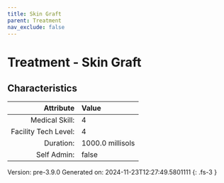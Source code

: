 ```yaml
---
title: Skin Graft
parent: Treatment
nav_exclude: false
---
```

# Treatment - Skin Graft

## Characteristics

| Attribute      | Value |
|--------:|:------|
|Medical Skill:|4|
|Facility Tech Level:|4|
|Duration:|1000.0 millisols|
|Self Admin:|false|

Version: pre-3.9.0 Generated on: 2024-11-23T12:27:49.5801111
{: .fs-3 }